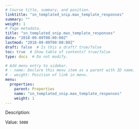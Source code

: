 ```yaml
---
# Course title, summary, and position.
linktitle: "sn_templated_snip.max_template_responses"
summary: ""
weight: 1
# Page metadata.
title: "sn_templated_snip.max_template_responses"
date: "2018-09-09T00:00:00Z"
lastmod: "2018-09-09T00:00:00Z"
draft: false  # Is this a draft? true/false
toc: true  # Show table of contents? true/false
type: docs  # Do not modify.

# Add menu entry to sidebar.
# - name: Declare this menu item as a parent with ID name.
# - weight: Position of link in menu.
menu:
  properties:
    parent: Properties
    name: "sn_templated_snip.max_template_responses"
    weight: 1
---
```


Description: 


Value: `5000`